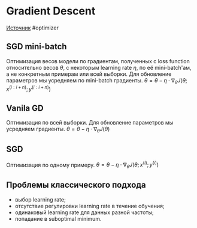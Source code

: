 # Gradient Descent
[Источник](https://ruder.io/optimizing-gradient-descent/)
#optimizer 
## SGD mini-batch
Оптимизация весов модели по градиентам, полученных с loss function относительно весов $θ$, с некоторым learning rate $η$, по её mini-batch'ам, а не конкретным примерам или всей выборки. Для обновление параметров мы усредняем по mini-batch градиенты.
$θ=θ−η⋅∇_θJ(θ;x^{(i:i+n)};y^{(i:i+n)})$

## Vanila GD
Оптимизация по всей выборки. Для обновление параметров мы усредняем градиенты.
$θ=θ−η⋅∇_θJ(θ)$

## SGD
Оптимизация по одному примеру.
$θ=θ−η⋅∇_θJ(θ;x^{(i)};y^{(i)})$


## Проблемы классического подхода
- выбор learning rate;
- отсутствие регулировки learning rate в течение обучения;
- одинаковый learning rate для данных разной частоты;
- попадание в suboptimal minimum.